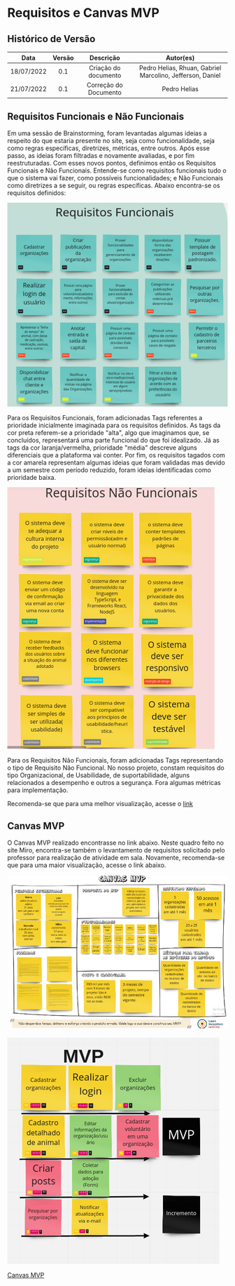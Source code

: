 # Requisitos e Canvas MVP

## Histórico de Versão


|    Data    | Versão |      Descrição       |  Autor(es)   |
| :--------: | :----: | :------------------: | :----------: |
| 18/07/2022 |  0.1   | Criação do documento | Pedro Helias, Rhuan, Gabriel Marcolino, Jefferson, Daniel |
| 21/07/2022 |  0.1   | Correção do Documento | Pedro Helias |

## Requisitos Funcionais e Não Funcionais

Em uma sessão de Brainstorming, foram levantadas algumas ideias a respeito do que estaria presente no site, seja como funcionalidade, seja como regras específicas, diretrizes, métricas, entre outros. Após esse passo, as ideias foram filtradas e novamente avaliadas, e por fim reestruturadas. Com esses novos pontos, definimos então os Requisitos Funcionais e Não Funcionais. Entende-se como requisitos funcionais tudo o que o sistema vai fazer, como possíveis funcionalidades; e Não Funcionais como diretrizes a se seguir, ou regras específicas. Abaixo encontra-se os requisitos definidos:

![Requisitos Funcionais](imagens/requisitos_funcionais.png)


Para os Requisitos Funcionais, foram adicionadas Tags referentes a prioridade inicialmente imaginada para os requisitos definidos. As tags da cor preta referem-se a prioridade "alta", algo que imaginamos que, se concluídos, representará uma parte funcional do que foi idealizado. Já as tags da cor laranja/vermelha, prioridade "média" descreve alguns diferenciais que a plataforma vai conter. Por fim, os requisitos tagados com a cor amarela representam algumas ideias que foram validadas mas devido a um semestre com período reduzido, foram ideias identificadas como prioridade baixa. 


![Requisitos Não Funcionais](imagens/requisitos_nao_funcionais.png)


Para os Requisitos Não Funcionais, foram adicionadas Tags representando o tipo de Requisito Não Funcional. No nosso projeto, constam requisitos do tipo Organizacional, de Usabilidade, de suportabilidade, alguns relacionados a desempenho e outros a segurança. Fora algumas métricas para implementação. 


Recomenda-se que para uma melhor visualização, acesse o
<a href="https://miro.com/app/board/uXjVOms21R0=/?share_link_id=395701300927">link</a>


## Canvas MVP 

O Canvas MVP realizado encontrasse no link abaixo. Neste quadro feito no site Miro, encontra-se também o levantamento de requisitos solicitado pelo professor para realização de atividade em sala. 
Novamente, recomenda-se que para uma maior visualização, acesse o link abaixo.

![Canvas MVP](imagens/canvas_mvp.png)

![MVP](imagens/mvp.png)





<a href="https://miro.com/app/board/uXjVOms21R0=/?share_link_id=395701300927">Canvas MVP</a>

